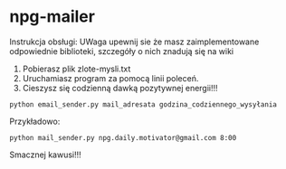 # npg-mailer
Instrukcja obsługi:
UWaga upewnij sie że masz zaimplementowane odpowiednie biblioteki, szczegóły o nich znadują się na wiki
1. Pobierasz plik zlote-mysli.txt
1. Uruchamiasz program za pomocą linii poleceń.
1. Cieszysz się codzienną dawką pozytywnej energii!!!
```
python email_sender.py mail_adresata godzina_codziennego_wysyłania
```
Przykładowo:
```
python mail_sender.py npg.daily.motivator@gmail.com 8:00
```
Smacznej kawusi!!!
